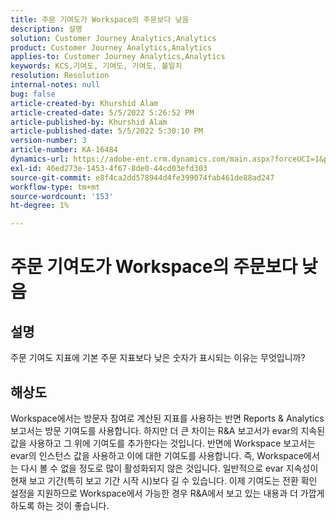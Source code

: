 ```yaml
---
title: 주문 기여도가 Workspace의 주문보다 낮음
description: 설명
solution: Customer Journey Analytics,Analytics
product: Customer Journey Analytics,Analytics
applies-to: Customer Journey Analytics,Analytics
keywords: KCS,기여도, 기여도, 기여도, 불일치
resolution: Resolution
internal-notes: null
bug: false
article-created-by: Khurshid Alam
article-created-date: 5/5/2022 5:26:52 PM
article-published-by: Khurshid Alam
article-published-date: 5/5/2022 5:30:10 PM
version-number: 3
article-number: KA-16484
dynamics-url: https://adobe-ent.crm.dynamics.com/main.aspx?forceUCI=1&pagetype=entityrecord&etn=knowledgearticle&id=5624a68b-98cc-ec11-a7b5-6045bd00dbbc
exl-id: 46ed273e-1453-4f67-8de0-44cd03efd303
source-git-commit: e8f4ca2dd578944d4fe399074fab461de88ad247
workflow-type: tm+mt
source-wordcount: '153'
ht-degree: 1%

---
```


# 주문 기여도가 Workspace의 주문보다 낮음

## 설명


주문 기여도 지표에 기본 주문 지표보다 낮은 숫자가 표시되는 이유는 무엇입니까?


## 해상도


Workspace에서는 방문자 참여로 계산된 지표를 사용하는 반면 Reports &amp; Analytics 보고서는 방문 기여도를 사용합니다. 하지만 더 큰 차이는 R&amp;A 보고서가 evar의 지속된 값을 사용하고 그 위에 기여도를 추가한다는 것입니다. 반면에 Workspace 보고서는 evar의 인스턴스 값을 사용하고 이에 대한 기여도를 사용합니다. 즉, Workspace에서는 다시 볼 수 없을 정도로 많이 활성화되지 않은 것입니다. 일반적으로 evar 지속성이 현재 보고 기간(특히 보고 기간 시작 시)보다 길 수 있습니다. 이제 기여도는 전환 확인 설정을 지원하므로 Workspace에서 가능한 경우 R&amp;A에서 보고 있는 내용과 더 가깝게 하도록 하는 것이 좋습니다.
